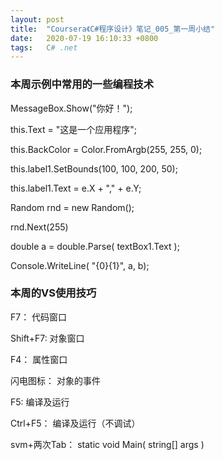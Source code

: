 ```yaml
---
layout: post
title:  "Coursera《C#程序设计》笔记_005_第一周小结"
date:   2020-07-19 16:10:33 +0800
tags:   C# .net
---
```


### 本周示例中常用的一些编程技术
MessageBox.Show("你好！");

this.Text = "这是一个应用程序";

this.BackColor = Color.FromArgb(255, 255, 0);

this.label1.SetBounds(100, 100, 200, 50);

this.label1.Text = e.X + "," + e.Y;

Random rnd = new Random();

rnd.Next(255)

double a = double.Parse( textBox1.Text );

Console.WriteLine( "{0}{1}", a, b);

### 本周的VS使用技巧
F7： 代码窗口

Shift+F7: 对象窗口

F4： 属性窗口

闪电图标： 对象的事件

F5: 编译及运行

Ctrl+F5： 编译及运行（不调试）

svm+两次Tab： static void Main( string[] args )
